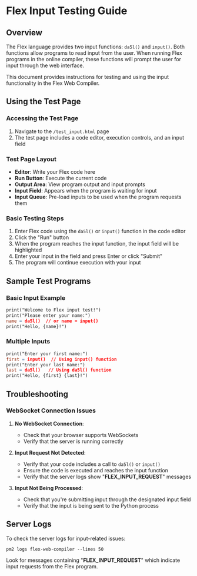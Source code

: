 # Flex Input Testing Guide

## Overview

The Flex language provides two input functions: `da5l()` and `input()`. Both functions allow programs to read input from the user. When running Flex programs in the online compiler, these functions will prompt the user for input through the web interface.

This document provides instructions for testing and using the input functionality in the Flex Web Compiler.

## Using the Test Page

### Accessing the Test Page

1. Navigate to the `/test_input.html` page
2. The test page includes a code editor, execution controls, and an input field

### Test Page Layout

- **Editor**: Write your Flex code here
- **Run Button**: Execute the current code
- **Output Area**: View program output and input prompts 
- **Input Field**: Appears when the program is waiting for input
- **Input Queue**: Pre-load inputs to be used when the program requests them

### Basic Testing Steps

1. Enter Flex code using the `da5l()` or `input()` function in the code editor
2. Click the "Run" button
3. When the program reaches the input function, the input field will be highlighted
4. Enter your input in the field and press Enter or click "Submit"
5. The program will continue execution with your input

## Sample Test Programs

### Basic Input Example
```flex
print("Welcome to Flex input test!")
print("Please enter your name:")
name = da5l()  // or name = input()
print("Hello, {name}!")
```

### Multiple Inputs
```flex
print("Enter your first name:")
first = input()  // Using input() function
print("Enter your last name:")
last = da5l()   // Using da5l() function
print("Hello, {first} {last}!")
```

## Troubleshooting

### WebSocket Connection Issues
1. **No WebSocket Connection**:
   - Check that your browser supports WebSockets
   - Verify that the server is running correctly

2. **Input Request Not Detected**:
   - Verify that your code includes a call to `da5l()` or `input()`
   - Ensure the code is executed and reaches the input function
   - Verify that the server logs show "__FLEX_INPUT_REQUEST__" messages

3. **Input Not Being Processed**:
   - Check that you're submitting input through the designated input field
   - Verify that the input is being sent to the Python process

## Server Logs

To check the server logs for input-related issues:
```
pm2 logs flex-web-compiler --lines 50
```

Look for messages containing "__FLEX_INPUT_REQUEST__" which indicate input requests from the Flex program. 
